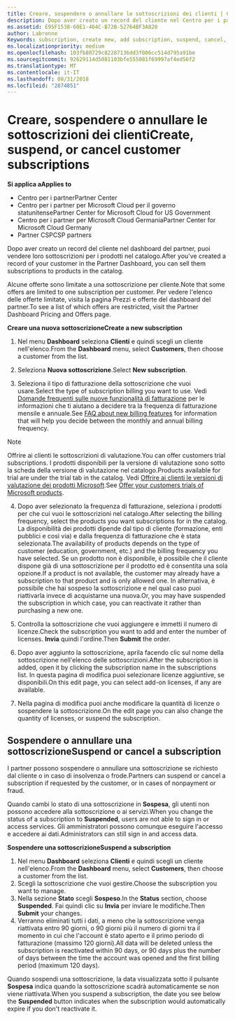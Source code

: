 ```yaml
---
title: Creare, sospendere o annullare le sottoscrizioni dei clienti | Centro per i partner
description: Dopo aver creato un record del cliente nel Centro per i partner, puoi vendere loro sottoscrizioni per i prodotti nel catalogo.
ms.assetid: E95F1538-60E1-464C-B72B-52764BF3A820
author: Labrenne
Keywords: subscription, create new, add subscription, suspend, cancel,
ms.localizationpriority: medium
ms.openlocfilehash: 103fb80729c82287136dd3f006cc514d795a91be
ms.sourcegitcommit: 92629114d5081103bfe555081f69997af4ed56f2
ms.translationtype: MT
ms.contentlocale: it-IT
ms.lasthandoff: 08/31/2018
ms.locfileid: "2874851"
---
```

# <a name="create-suspend-or-cancel-customer-subscriptions"></a><span data-ttu-id="3cf82-103">Creare, sospendere o annullare le sottoscrizioni dei clienti</span><span class="sxs-lookup"><span data-stu-id="3cf82-103">Create, suspend, or cancel customer subscriptions</span></span>

**<span data-ttu-id="3cf82-104">Si applica a</span><span class="sxs-lookup"><span data-stu-id="3cf82-104">Applies to</span></span>**

-  <span data-ttu-id="3cf82-105">Centro per i partner</span><span class="sxs-lookup"><span data-stu-id="3cf82-105">Partner Center</span></span>
-  <span data-ttu-id="3cf82-106">Centro per i partner per Microsoft Cloud per il governo statunitense</span><span class="sxs-lookup"><span data-stu-id="3cf82-106">Partner Center for Microsoft Cloud for US Government</span></span>
-  <span data-ttu-id="3cf82-107">Centro per i partner per Microsoft Cloud Germania</span><span class="sxs-lookup"><span data-stu-id="3cf82-107">Partner Center for Microsoft Cloud Germany</span></span>
-  <span data-ttu-id="3cf82-108">Partner CSP</span><span class="sxs-lookup"><span data-stu-id="3cf82-108">CSP partners</span></span>

<span data-ttu-id="3cf82-109">Dopo aver creato un record del cliente nel dashboard del partner, puoi vendere loro sottoscrizioni per i prodotti nel catalogo.</span><span class="sxs-lookup"><span data-stu-id="3cf82-109">After you've created a record of your customer in the Partner Dashboard, you can sell them subscriptions to products in the catalog.</span></span>

<span data-ttu-id="3cf82-110">Alcune offerte sono limitate a una sottoscrizione per cliente.</span><span class="sxs-lookup"><span data-stu-id="3cf82-110">Note that some offers are limited to one subscription per customer.</span></span> <span data-ttu-id="3cf82-111">Per vedere l'elenco delle offerte limitate, visita la pagina Prezzi e offerte del dashboard del partner.</span><span class="sxs-lookup"><span data-stu-id="3cf82-111">To see a list of which offers are restricted, visit the Partner Dashboard Pricing and Offers page.</span></span> 


**<span data-ttu-id="3cf82-112">Creare una nuova sottoscrizione</span><span class="sxs-lookup"><span data-stu-id="3cf82-112">Create a new subscription</span></span>**

1.  <span data-ttu-id="3cf82-113">Nel menu **Dashboard** seleziona **Clienti** e quindi scegli un cliente nell'elenco.</span><span class="sxs-lookup"><span data-stu-id="3cf82-113">From the **Dashboard** menu, select **Customers**, then choose a customer from the list.</span></span>

2.  <span data-ttu-id="3cf82-114">Seleziona **Nuova sottoscrizione**.</span><span class="sxs-lookup"><span data-stu-id="3cf82-114">Select **New subscription**.</span></span>

3.  <span data-ttu-id="3cf82-115">Seleziona il tipo di fatturazione della sottoscrizione che vuoi usare.</span><span class="sxs-lookup"><span data-stu-id="3cf82-115">Select the type of subscription billing you want to use.</span></span>  <span data-ttu-id="3cf82-116">Vedi [Domande frequenti sulle nuove funzionalità di fatturazione](faq-about-new-billing-features.md) per le informazioni che ti aiutano a decidere tra la frequenza di fatturazione mensile e annuale.</span><span class="sxs-lookup"><span data-stu-id="3cf82-116">See [FAQ about new billing features](faq-about-new-billing-features.md) for information that will help you decide between the monthly and annual billing frequency.</span></span>
 
 >[!Note]
 ><span data-ttu-id="3cf82-117">Offrire ai clienti le sottoscrizioni di valutazione.</span><span class="sxs-lookup"><span data-stu-id="3cf82-117">You can offer customers trial subscriptions.</span></span> <span data-ttu-id="3cf82-118">I prodotti disponibili per la versione di valutazione sono sotto la scheda della versione di valutazione nel catalogo.</span><span class="sxs-lookup"><span data-stu-id="3cf82-118">Products available for trial are under the trial tab in the catalog.</span></span> <span data-ttu-id="3cf82-119">Vedi [Offrire ai clienti le versioni di valutazione dei prodotti Microsoft](offer-your-customers-trials-of-microsoft-products.md).</span><span class="sxs-lookup"><span data-stu-id="3cf82-119">See [Offer your customers trials of Microsoft products](offer-your-customers-trials-of-microsoft-products.md).</span></span>

 
4. <span data-ttu-id="3cf82-120">Dopo aver selezionato la frequenza di fatturazione, seleziona i prodotti per che cui vuoi le sottoscrizioni nel catalogo.</span><span class="sxs-lookup"><span data-stu-id="3cf82-120">After selecting the billing frequency, select the products you want subscriptions for in the catalog.</span></span> <span data-ttu-id="3cf82-121">La disponibilità dei prodotti dipende dal tipo di cliente (formazione, enti pubblici e così via) e dalla frequenza di fatturazione che è stata selezionata.</span><span class="sxs-lookup"><span data-stu-id="3cf82-121">The availability of products depends on the type of customer (education, government, etc.) and the billing frequency you have selected.</span></span> <span data-ttu-id="3cf82-122">Se un prodotto non è disponibile, è possibile che il cliente dispone già di una sottoscrizione per il prodotto ed è consentita una sola opzione.</span><span class="sxs-lookup"><span data-stu-id="3cf82-122">If a product is not available, the customer may already have a subscription to that product and is only allowed one.</span></span> <span data-ttu-id="3cf82-123">In alternativa, è possibile che hai sospeso la sottoscrizione e nel qual caso puoi riattivarla invece di acquistarne una nuova.</span><span class="sxs-lookup"><span data-stu-id="3cf82-123">Or, you may have suspended the subscription in which case, you can reactivate it rather than purchasing a new one.</span></span>

5. <span data-ttu-id="3cf82-124">Controlla la sottoscrizione che vuoi aggiungere e immetti il numero di licenze.</span><span class="sxs-lookup"><span data-stu-id="3cf82-124">Check the subscription you want to add and enter the number of licenses.</span></span> <span data-ttu-id="3cf82-125">**Invia** quindi l'ordine.</span><span class="sxs-lookup"><span data-stu-id="3cf82-125">Then **Submit** the order.</span></span>

6.  <span data-ttu-id="3cf82-126">Dopo aver aggiunto la sottoscrizione, aprila facendo clic sul nome della sottoscrizione nell'elenco delle sottoscrizioni.</span><span class="sxs-lookup"><span data-stu-id="3cf82-126">After the subscription is added, open it by clicking the subscription name in the subscriptions list.</span></span> <span data-ttu-id="3cf82-127">In questa pagina di modifica puoi selezionare licenze aggiuntive, se disponibili.</span><span class="sxs-lookup"><span data-stu-id="3cf82-127">On this edit page, you can select add-on licenses, if any are available.</span></span>

7.  <span data-ttu-id="3cf82-128">Nella pagina di modifica puoi anche modificare la quantità di licenze o sospendere la sottoscrizione.</span><span class="sxs-lookup"><span data-stu-id="3cf82-128">On the edit page you can also change the quantity of licenses, or suspend the subscription.</span></span>

## <a name="suspend-or-cancel-a-subscription"></a><span data-ttu-id="3cf82-129">Sospendere o annullare una sottoscrizione</span><span class="sxs-lookup"><span data-stu-id="3cf82-129">Suspend or cancel a subscription</span></span>

<span data-ttu-id="3cf82-130">I partner possono sospendere o annullare una sottoscrizione se richiesto dal cliente o in caso di insolvenza o frode.</span><span class="sxs-lookup"><span data-stu-id="3cf82-130">Partners can suspend or cancel a subscription if requested by the customer, or in cases of nonpayment or fraud.</span></span>

<span data-ttu-id="3cf82-131">Quando cambi lo stato di una sottoscrizione in **Sospesa**, gli utenti non possono accedere alla sottoscrizione o ai servizi.</span><span class="sxs-lookup"><span data-stu-id="3cf82-131">When you change the status of a subscription to **Suspended**, users are not able to sign in or access services.</span></span> <span data-ttu-id="3cf82-132">Gli amministratori possono comunque eseguire l'accesso e accedere ai dati.</span><span class="sxs-lookup"><span data-stu-id="3cf82-132">Administrators can still sign in and access data.</span></span>

**<span data-ttu-id="3cf82-133">Sospendere una sottoscrizione</span><span class="sxs-lookup"><span data-stu-id="3cf82-133">Suspend a subscription</span></span>**

1.  <span data-ttu-id="3cf82-134">Nel menu **Dashboard** seleziona **Clienti** e quindi scegli un cliente nell'elenco.</span><span class="sxs-lookup"><span data-stu-id="3cf82-134">From the **Dashboard** menu, select **Customers**, then choose a customer from the list.</span></span>
2.  <span data-ttu-id="3cf82-135">Scegli la sottoscrizione che vuoi gestire.</span><span class="sxs-lookup"><span data-stu-id="3cf82-135">Choose the subscription you want to manage.</span></span>
3.  <span data-ttu-id="3cf82-136">Nella sezione **Stato** scegli **Sospeso**.</span><span class="sxs-lookup"><span data-stu-id="3cf82-136">In the **Status** section, choose **Suspended**.</span></span> <span data-ttu-id="3cf82-137">Fai quindi clic su **Invia** per inviare le modifiche.</span><span class="sxs-lookup"><span data-stu-id="3cf82-137">Then **Submit** your changes.</span></span>
4.  <span data-ttu-id="3cf82-138">Verranno eliminati tutti i dati, a meno che la sottoscrizione venga riattivata entro 90 giorni, o 90 giorni più il numero di giorni tra il momento in cui che l'account è stato aperto e il primo periodo di fatturazione (massimo 120 giorni).</span><span class="sxs-lookup"><span data-stu-id="3cf82-138">All data will be deleted unless the subscription is reactivated within 90 days, or 90 days plus the number of days between the time the account was opened and the first billing period (maximum 120 days).</span></span>

<span data-ttu-id="3cf82-139">Quando sospendi una sottoscrizione, la data visualizzata sotto il pulsante **Sospesa** indica quando la sottoscrizione scadrà automaticamente se non viene riattivata.</span><span class="sxs-lookup"><span data-stu-id="3cf82-139">When you suspend a subscription, the date you see below the **Suspended** button indicates when the subscription would automatically expire if you don't reactivate it.</span></span> 




 



